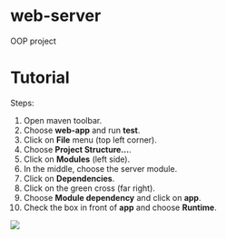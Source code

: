 # web-server
OOP project

# Tutorial

Steps:
1. Open maven toolbar.
2. Choose **web-app** and run **test**.
3. Click on **File** menu (top left corner).
4. Choose **Project Structure...**.
5. Click on **Modules** (left side).
6. In the middle, choose the server module.
7. Click on **Dependencies**.
8. Click on the green cross (far right).
9. Choose **Module dependency** and click on **app**.
10. Check the box in front of **app** and choose **Runtime**.

![](https://i.imgur.com/BUTn7Zq.png)
